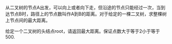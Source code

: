 从二叉树的节点A出发，可以向上或者向下走，但沿途的节点只能经过一次，当到达节点B时，路径上的节点数叫作A到B的距离。对于给定的一棵二叉树，求整棵树上节点间的最大距离。

给定一个二叉树的头结点root，请返回最大距离。保证点数大于等于2小于等于500.